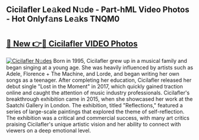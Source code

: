 ## Cicilafler Le𝚊ked N𝚞de - Part-hML Video Photos - Hot Onlyf𝚊ns Le𝚊ks TNQM0

# <h2><a href="http://ab63021.deff.icu/?id=Cicilafler">🔗 New 👉🔴 Cicilafler VIDEO Photos</a></h2>

[![Cicilafler N𝚞des](https://i.imgur.com/rIISA9y.gif)](http://ab63021.deff.icu/?id=Cicilafler)
Born in 1995, Cicilafler grew up in a musical family and began singing at a young age. She was heavily influenced by artists such as Adele, Florence + The Machine, and Lorde, and began writing her own songs as a teenager. After completing her education, Cicilafler released her debut single "Lost in the Moment" in 2017, which quickly gained traction online and caught the attention of music industry professionals. Cicilafler's breakthrough exhibition came in 2015, when she showcased her work at the Saatchi Gallery in London. The exhibition, titled "Reflections," featured a series of large-scale paintings that explored the theme of self-reflection. The exhibition was a critical and commercial success, with many art critics praising Cicilafler's unique artistic vision and her ability to connect with viewers on a deep emotional level.
